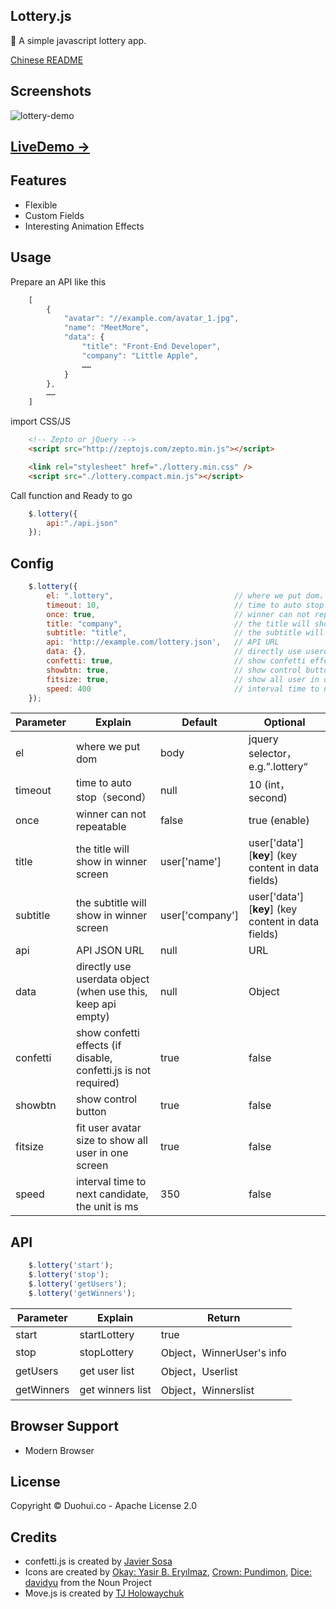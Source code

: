 ## Lottery.js

🎲 A simple javascript lottery app.

[Chinese README](https://github.com/meetmore/lottery.js/blob/master/README.md)  

## Screenshots
![lottery-demo](https://user-images.githubusercontent.com/978810/31418459-b21d6984-adfb-11e7-8fd8-7e9fc089ccfc.gif)

## [LiveDemo ->](https://meetmore.github.io/lottery.js/)
   
## Features
 - Flexible
 - Custom Fields
 - Interesting Animation Effects
   
## Usage

 Prepare an API like this
 
```js
    [
        {
            "avatar": "//example.com/avatar_1.jpg", 
            "name": "MeetMore",
            "data": {
                "title": "Front-End Developer",
                "company": "Little Apple",
                ……
            }
        },
        ……
    ]
```

 import CSS/JS

```html
    <!-- Zepto or jQuery -->
    <script src="http://zeptojs.com/zepto.min.js"></script>

    <link rel="stylesheet" href="./lottery.min.css" />
    <script src="./lottery.compact.min.js"></script>
```

 Call function and Ready to go


```js
    $.lottery({ 
        api:"./api.json" 
    });
```

## Config


```js
    $.lottery({ 
        el: ".lottery",                           // where we put dom，jquery selector
        timeout: 10,                              // time to auto stop（second）
        once: true,                               // winner can not repeatable
        title: "company",                         // the title will show in winner screen data[key]
        subtitle: "title",                        // the subtitle will show in winner screen data[key]
        api: 'http://example.com/lottery.json',   // API URL
        data: {},                                 // directly use userdata object (when use this, keep api empty)
        confetti: true,                           // show confetti effects
        showbtn: true,                            // show control button
        fitsize: true,                            // show all user in one screen
        speed: 400                                // interval time to next candidate, the unit is ms
    });
```

 Parameter | Explain | Default | Optional
----|------|----|----
el | where we put dom  | body | jquery selector，e.g.”.lottery“
timeout | time to auto stop（second）  | null | 10 (int，second)
once | winner can not repeatable  | false | true (enable)
title | the title will show in winner screen  | user['name'] | user['data'][**key**] (key content in data fields)
subtitle | the subtitle will show in winner screen  | user['company'] | user['data'][**key**] (key content in data fields)
api | API JSON URL  | null | URL
data | directly use userdata object (when use this, keep api empty)  | null | Object
confetti | show confetti effects (if disable, confetti.js is not required)  | true | false
showbtn | show control button  | true | false
fitsize | fit user avatar size to show all user in one screen  | true | false
speed | interval time to next candidate, the unit is ms  | 350 | false

## API


```js
    $.lottery('start'); 
    $.lottery('stop');
    $.lottery('getUsers'); 
    $.lottery('getWinners');
```

 Parameter | Explain | Return
----|------|----
start | startLottery | true
stop | stopLottery | Object，WinnerUser's info
getUsers | get user list | Object，Userlist
getWinners | get winners list | Object，Winnerslist

## Browser Support

- Modern Browser
   
## License

Copyright © Duohui.co - Apache License 2.0

## Credits

- confetti.js is created by [Javier Sosa](http://jsfiddle.net/Javalsu/vxP5q/743/)
- Icons are created by [Okay: Yasir B. Eryılmaz](https://thenounproject.com/term/okay/114615/), [Crown: Pundimon](https://thenounproject.com/term/crown/1028402), [Dice: davidyu](https://thenounproject.com/term/dice-point-4/1250653/) from the Noun Project
- Move.js is created by [TJ Holowaychuk](https://visionmedia.github.io/move.js/)